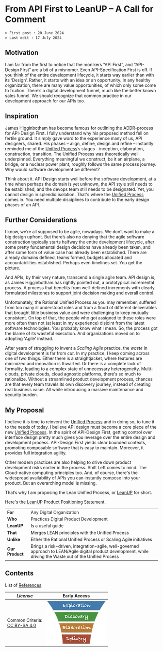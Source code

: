 # From API First to LeanUP – A Call for Comment

```text
> First post : 20 June 2024
> Last edit : 17 July 2024
```

## Motivation

I am far from the first to notice that the monikers “API First”, and “API-Design First” are a bit of a misnomer. Even API-Specification First is off. If you think of the entire development lifecycle, it starts way earlier than with its ‘Design’. Rather, it starts with an idea or an opportunity. In any healthy organization, there are many value opportunities, of which only some come to fruition. There’s a digital development funnel, much like the better known sales funnel. We should recognize that common practice in our development approach for our APIs too.

## Inspiration

James Higginbotham has become famous for outlining the ADDR-process for API-Design First. I fully understand why his proposed method fell on fertile ground. It simply gave word to the experience many of us, API designers, shared. His phases – align, define, design and refine – instantly reminded me of the [Unified Process][up]’s stages – inception, elaboration, construction, transition. The Unified Process was theoretically well underpinned. Everything meaningful we construct, be it an airplane, a bridge, or a nuclear power plant, roughly follows the same process journey. Why would software development be different? 

Think about it. API Design starts well before the software development, at a time when perhaps the domain is yet unknown, the API style still needs to be established, and the devops team still needs to be designated. Yet, you cannot design in splendid isolation. That's where the [Unified Process][up] comes in. You need multiple disciplines to contribute to the early design phases of an API.

## Further Considerations

I know, we’re all supposed to be agile, nowadays. We don’t want to make a big design upfront. But there’s also no denying that the agile software construction typically starts halfway the entire development lifecycle, after some pretty fundamental design decisions have already been taken, and after some form of value case has already been established. There are already domains defined, teams formed, budgets allocated and accountabilities established. Perhaps even timelines set. You get the picture. 

And APIs, by their very nature, transcend a single agile team. API design is, as James Higginbotham has rightly pointed out, a prototypical incremental process. A process that benefits from well-defined increments with clearly formulated milestones to support joint decision making and overall control.

Unfortunately, the Rational Unified Process as you may remember, suffered from too many ill understood roles and from a flood of different deliverables that brought little business value and were challenging to keep mutually consistent. On top of that, the people who got assigned to these roles were more often than not (at least in my experience) disjoint from the latest software technologies. You probably know what I mean. So, the process got the blame of its wasteful execution. And organizations moved on to adopting 'Agile' instead.

After years of struggling to invent a *Scaling Agile* practice, the *waste* in digital development is far from *cut*. In my practice, I keep coming across one of two things. Either there is a straightjacket, where features are minimized and innovation is thwarted. Or there is a complete lack of formality, leading to a complex state of unnecessary heterogeneity. Multi-clouds, private clouds, cloud agnostic platforms, there's so much to rationalize. Without a streamlined product development process, chances are that every team travels its own discovery journey, instead of creating real business value. All while introducing a massive maintenance and security burden.

## My Proposal

I believe it is time to reinvent the [Unified Process][up] and in doing so, to tune it to the needs of today. I believe API design must become a core piece of the new [Unified Process][up]. In the spirit of API-Design First, getting control over interface design pretty much gives you leverage over the entire design and development process. API-Design First yields clear bounded contexts, promoting composable software that is easy to maintain. Moreover, it provides full integration agility.

Other modern practices are also helping to drive down product development risks earlier in the process. Shift Left comes to mind. The Cloud-native computing principles too. And, of course, there's the widespread availability of APIs you can instantly compose into your product. But an overarching model is missing.

That’s why I am proposing the Lean Unified Process, or [LeanUP][leanup] for short.

Here's the [LeanUP][leanup] Product Positioning Statement.

| | |
| - | - |
| **For** | Any Digital Organization |
| **Who** | Practices Digital Product Development |
| **LeanUP** | Is a useful guide |
| **That** | Merges LEAN principles with the Unified Process |
| **Unlike** | Either the Rational Unified Process or Scaling Agile initiatives |
| **Our Product** | Brings a risk-driven, integration-agile, well-governed approach to LEAN/Agile digital product development, while driving the Waste out of the Unified Process |

## Contents

List of [References](/LeanUP/References/links.md)

| *License* | Early Access |
| - | - |
|Common Criteria:</BR>[CC BY-SA 4.0](https://creativecommons.org/licenses/by-sa/4.0/deed.en) | [![LeanUP Logo](/LeanUP/Images/leanupLogo-s.png)](/LeanUP/Overview/leanup.md) |

[up]: https://en.wikipedia.org/wiki/Unified_process
[leanup]: /LeanUP/Overview/leanup.md
